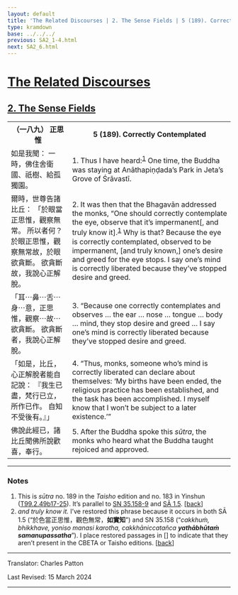 ```yaml
---
layout: default
title: 'The Related Discourses | 2. The Sense Fields | 5 (189). Correctly Contemplated'
type: kramdown
base: ../../../
previous: SA2_1-4.html
next: SA2_6.html
---
```


<h1><a href='../index.html'>The Related Discourses</a></h1>
<h2><a href='index.html'>2. The Sense Fields</a></h2>

<table class="trans">
  <th class='ch'>（一八九） 正思惟</th>
  <th class='en'>5 (189). Correctly Contemplated</th>
  <tr>
    <td class="ch" title='t99.2.49b17'>如是我聞： 一時，佛住舍衛國、祇樹、給孤獨園。</td>
    <td id='p1'>1. Thus I have heard:<sup id="ref1"><a href="#n1">1</a></sup> One time, the Buddha was staying at Anāthapiṇḍada’s Park in Jeta’s Grove of Śrāvastī.</td>
  </tr>
  <tr>
    <td class="ch" title='t99.2.49b18'>爾時，世尊告諸比丘： 「於眼當正思惟，觀察無常。 所以者何？ 於眼正思惟，觀察無常故，於眼欲貪斷。 欲貪斷故，我說心正解脫。</td>
    <td id='p2'>2. It was then that the Bhagavān addressed the monks, “One should correctly contemplate the eye, observe that it’s impermanent[, and truly know it].<sup id="ref1"><a href="#n1">1</a></sup> Why is that? Because the eye is correctly contemplated, observed to be impermanent, [and truly known,] one’s desire and greed for the eye stops. I say one’s mind is correctly liberated because they’ve stopped desire and greed.</td>
  </tr>
  <tr>
    <td class="ch" title='t99.2.49b21'>「耳⋯鼻⋯舌⋯身⋯意，正思惟，觀察⋯故⋯欲貪斷。 欲貪斷者，我說心正解脫。</td>
    <td id='p3'>3. “Because one correctly contemplates and observes … the ear … nose … tongue … body … mind, they stop desire and greed … I say one’s mind is correctly liberated because they’ve stopped desire and greed.</td>
  </tr>
  <tr>
    <td class="ch" title='t99.2.49b22'>「如是，比丘，心正解脫者能自記說： 『我生已盡，梵行已立，所作已作。 自知不受後有。』」</td>
    <td id='p4'>4. “Thus, monks, someone who’s mind is correctly liberated can declare about themselves: ‘My births have been ended, the religious practice has been established, and the task has been accomplished. I myself know that I won’t be subject to a later existence.’”</td>
  </tr>
  <tr>
    <td class="ch" title='t99.2.49b24'>佛說此經已，諸比丘聞佛所說歡喜，奉行。</td>
    <td id='p5'>5. After the Buddha spoke this <em>sūtra</em>, the monks who heard what the Buddha taught rejoiced and approved.</td>
  </tr>
</table>

<hr/>

<h3 id="notes">Notes</h3>

<ol class="notes-list">
<li id="n1">This is  <em>sūtra</em> no. 189 in the <cite>Taisho</cite> edition and no. 183 in Yinshun (<a href="https://cbetaonline.dila.edu.tw/zh/T02n0099_p0049b17" target="_blank">T99.2.49b17-25</a>). It’s parallel to <a href="https://suttacentral.net/sn35.158" target="_blank">SN 35.158-9</a> and <a href="../01/SA1_5.html" target="_blank">SĀ 1.5</a>. [<a href="#ref1">back</a>]</li>
<li id="n1"><em>and truly know it.</em> I’ve restored this phrase because it occurs in both SĀ 1.5 (“於色當正思惟，觀色無常，<strong>如實知</strong>”) and SN 35.158 (“<em>cakkhuṁ, bhikkhave, yoniso manasi karotha, cakkhāniccatañca <strong>yathābhūtaṁ samanupassatha</strong></em>”). I place restored passages in [] to indicate that they aren’t present in the CBETA or Taisho editions. [<a href="#ref1">back</a>]</li>
</ol>
<hr/>

<p class="translator">Translator: Charles Patton</p>
<p class='revised'>Last Revised: 15 March 2024</p>

<hr/>
